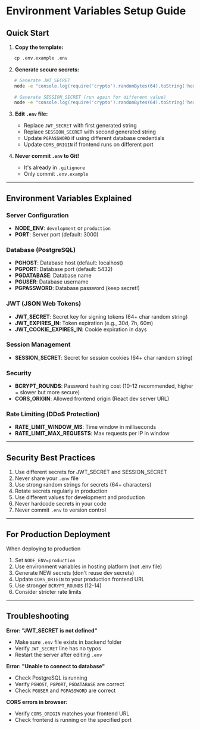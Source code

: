 # Environment Variables Setup Guide

## Quick Start

1. **Copy the template:**
```bash
   cp .env.example .env
```

2. **Generate secure secrets:**
```bash
   # Generate JWT_SECRET
   node -e "console.log(require('crypto').randomBytes(64).toString('hex'))"
   
   # Generate SESSION_SECRET (run again for different value)
   node -e "console.log(require('crypto').randomBytes(64).toString('hex'))"
```

3. **Edit `.env` file:**
   - Replace `JWT_SECRET` with first generated string
   - Replace `SESSION_SECRET` with second generated string
   - Update `PGPASSWORD` if using different database credentials
   - Update `CORS_ORIGIN` if frontend runs on different port

4. **Never commit `.env` to Git!**
   - It's already in `.gitignore`
   - Only commit `.env.example`

---

## Environment Variables Explained

### Server Configuration
- **NODE_ENV**: `development` or `production`
- **PORT**: Server port (default: 3000)

### Database (PostgreSQL)
- **PGHOST**: Database host (default: localhost)
- **PGPORT**: Database port (default: 5432)
- **PGDATABASE**: Database name
- **PGUSER**: Database username
- **PGPASSWORD**: Database password (keep secret!)

### JWT (JSON Web Tokens)
- **JWT_SECRET**: Secret key for signing tokens (64+ char random string)
- **JWT_EXPIRES_IN**: Token expiration (e.g., 30d, 7h, 60m)
- **JWT_COOKIE_EXPIRES_IN**: Cookie expiration in days

### Session Management
- **SESSION_SECRET**: Secret for session cookies (64+ char random string)

### Security
- **BCRYPT_ROUNDS**: Password hashing cost (10-12 recommended, higher = slower but more secure)
- **CORS_ORIGIN**: Allowed frontend origin (React dev server URL)

### Rate Limiting (DDoS Protection)
- **RATE_LIMIT_WINDOW_MS**: Time window in milliseconds
- **RATE_LIMIT_MAX_REQUESTS**: Max requests per IP in window

---

## Security Best Practices

1. Use different secrets for JWT_SECRET and SESSION_SECRET
2. Never share your `.env` file
3. Use strong random strings for secrets (64+ characters)
4. Rotate secrets regularly in production
5. Use different values for development and production
6. Never hardcode secrets in your code
7. Never commit `.env` to version control

---

## For Production Deployment

When deploying to production 

1. Set `NODE_ENV=production`
2. Use environment variables in hosting platform (not .env file)
3. Generate NEW secrets (don't reuse dev secrets)
4. Update `CORS_ORIGIN` to your production frontend URL
5. Use stronger `BCRYPT_ROUNDS` (12-14)
6. Consider stricter rate limits

---

## Troubleshooting

**Error: "JWT_SECRET is not defined"**
- Make sure `.env` file exists in backend folder
- Verify `JWT_SECRET` line has no typos
- Restart the server after editing `.env`

**Error: "Unable to connect to database"**
- Check PostgreSQL is running
- Verify `PGHOST`, `PGPORT`, `PGDATABASE` are correct
- Check `PGUSER` and `PGPASSWORD` are correct

**CORS errors in browser:**
- Verify `CORS_ORIGIN` matches your frontend URL
- Check frontend is running on the specified port